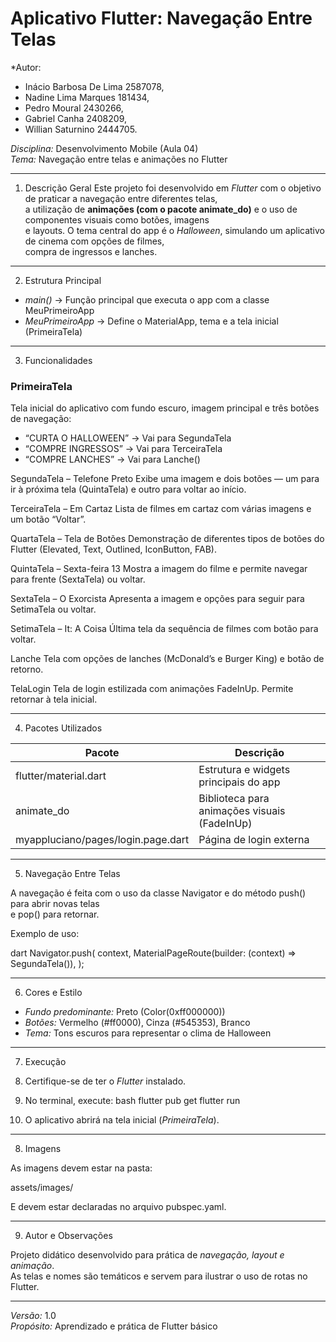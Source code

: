 #  Aplicativo Flutter: Navegação Entre Telas

*Autor:
*  Inácio Barbosa De Lima 2587078,
* Nadine Lima Marques 181434,
*  Pedro Moural 2430266,
*  Gabriel Canha 2408209,
*  Willian Saturnino 2444705. 

*Disciplina:* Desenvolvimento Mobile (Aula 04)  
*Tema:* Navegação entre telas e animações no Flutter  

---

 1. Descrição Geral
Este projeto foi desenvolvido em *Flutter* com o objetivo de praticar a navegação entre diferentes telas,  
a utilização de **animações (com o pacote animate_do)** e o uso de componentes visuais como botões, imagens  
e layouts. O tema central do app é o *Halloween*, simulando um aplicativo de cinema com opções de filmes,  
compra de ingressos e lanches.

---

2. Estrutura Principal
- *main()* → Função principal que executa o app com a classe MeuPrimeiroApp  
- *MeuPrimeiroApp* → Define o MaterialApp, tema e a tela inicial (PrimeiraTela)

---

 3. Funcionalidades

### PrimeiraTela
Tela inicial do aplicativo com fundo escuro, imagem principal e três botões de navegação:
- “CURTA O HALLOWEEN” → Vai para SegundaTela
- “COMPRE INGRESSOS” → Vai para TerceiraTela
- “COMPRE LANCHES” → Vai para Lanche()

 SegundaTela – Telefone Preto
Exibe uma imagem e dois botões — um para ir à próxima tela (QuintaTela) e outro para voltar ao início.

TerceiraTela – Em Cartaz
Lista de filmes em cartaz com várias imagens e um botão “Voltar”.

QuartaTela – Tela de Botões
Demonstração de diferentes tipos de botões do Flutter (Elevated, Text, Outlined, IconButton, FAB).

QuintaTela – Sexta-feira 13
Mostra a imagem do filme e permite navegar para frente (SextaTela) ou voltar.

SextaTela – O Exorcista
Apresenta a imagem e opções para seguir para SetimaTela ou voltar.

SetimaTela – It: A Coisa
Última tela da sequência de filmes com botão para voltar.

Lanche
Tela com opções de lanches (McDonald’s e Burger King) e botão de retorno.

TelaLogin
Tela de login estilizada com animações FadeInUp. Permite retornar à tela inicial.

---

4. Pacotes Utilizados

| Pacote | Descrição |
|--------|------------|
| flutter/material.dart | Estrutura e widgets principais do app |
| animate_do | Biblioteca para animações visuais (FadeInUp) |
| myappluciano/pages/login.page.dart | Página de login externa |

---


5. Navegação Entre Telas

A navegação é feita com o uso da classe Navigator e do método push() para abrir novas telas  
e pop() para retornar.  

Exemplo de uso:

dart
Navigator.push(
  context,
  MaterialPageRoute(builder: (context) => SegundaTela()),
);


---

 6. Cores e Estilo

- *Fundo predominante:* Preto (Color(0xff000000))  
- *Botões:* Vermelho (#ff0000), Cinza (#545353), Branco  
- *Tema:* Tons escuros para representar o clima de Halloween  

---

 7. Execução

1. Certifique-se de ter o *Flutter* instalado.  
2. No terminal, execute:
   bash
   flutter pub get
   flutter run
   
3. O aplicativo abrirá na tela inicial (*PrimeiraTela*).

---

8. Imagens

As imagens devem estar na pasta:


assets/images/


E devem estar declaradas no arquivo pubspec.yaml.

---

9. Autor e Observações

Projeto didático desenvolvido para prática de *navegação, layout e animação*.  
As telas e nomes são temáticos e servem para ilustrar o uso de rotas no Flutter.  

---
*Versão:* 1.0  
 *Propósito:* Aprendizado e prática de Flutter básico
